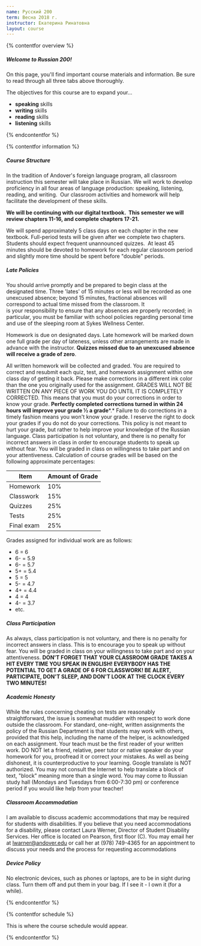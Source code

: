```yaml
---
name: Русский 200
term: Весна 2018 г.
instructor: Екатерина Ринатовна
layout: course
---
```


{% contentfor overview %}

##### Welcome to Russian 200!

On this page, you'll find important course materials and information. Be sure to read through all three tabs above thoroughly.

The objectives for this course are to expand your...
* **speaking** skills
* **writing** skills
* **reading** skills
* **listening** skills

{% endcontentfor %}

{% contentfor information %}

##### Course Structure

In the tradition of Andover's foreign language program, all classroom instruction this semester will take place in Russian. We will work to develop proficiency in all four areas of language production: speaking, listening, reading, and writing.  Our classroom activities and homework will help facilitate the development of these skills.

**We will be continuing with our digital textbook.  This semester we will review chapters 11-16, and complete chapters 17-21.**

We will spend approximately 5 class days on each chapter in the new textbook. Full-period tests will be given after we complete two chapters. Students should expect frequent unannounced quizzes.  At least 45 minutes should be devoted to homework for each regular classroom period and slightly more time should be spent before "double" periods.

##### Late Policies

You should arrive promptly and be prepared to begin class at the designated time. Three 'lates' of 15 minutes or less will be recorded as one unexcused absence; beyond 15 minutes, fractional absences will correspond to actual time missed from the classroom. It is your responsibility to ensure that any absences are properly recorded; in particular, you must be familiar with school policies regarding personal time and use of the sleeping room at Sykes Wellness Center.

Homework is due on designated days. Late homework will be marked down one full grade per day of lateness, unless other arrangements are made in advance with the instructor. **Quizzes missed due to an unexcused absence will receive a grade of zero**.

All written homework will be collected and graded. You are required to correct and resubmit each quiz, test, and homework assignment within one class day of getting it back. Please make corrections in a different ink color than the one you originally used for the assignment. GRADES WILL NOT BE WRITTEN ON ANY PIECE OF WORK YOU DO UNTIL IT IS COMPLETELY CORRECTED. This means that you must do your corrections in order to know your grade. **Perfectly completed corrections turned in within 24 hours will improve your grade ½ a grade***.* Failure to do corrections in a timely fashion means you won't know your grade. I reserve the right to dock your grades if you do not do your corrections. This policy is not meant to hurt your grade, but rather to help improve your knowledge of the Russian language. Class participation is not voluntary, and there is no penalty for incorrect answers in class in order to encourage students to speak up without fear. You will be graded in class on willingness to take part and on your attentiveness. Calculation of course grades will be based on the following approximate percentages:

| Item | Amount of Grade| 
| --- | --- |
| Homework | 10% |
| Classwork | 15% |
| Quizzes | 25% |
| Tests | 25% |
| Final exam | 25% |

Grades assigned for individual work are as follows:

-   6 = 6
-   6- = 5.9
-   6- = 5.7
-   5+ = 5.4
-   5 = 5
-   5- = 4.7
-   4+ = 4.4
-   4 = 4
-   4- = 3.7
-   etc.

##### Class Participation

As always, class participation is not voluntary, and there is no penalty for incorrect answers in class. This is to encourage you to speak up without fear. You will be graded in class on your willingness to take part and on your attentiveness. **DON'T FORGET THAT YOUR CLASSROOM GRADE TAKES A HIT EVERY TIME YOU SPEAK IN ENGLISH! EVERYBODY HAS THE POTENTIAL TO GET A GRADE OF 6 FOR CLASSWORK! BE ALERT, PARTICIPATE, DON'T SLEEP, AND DON'T LOOK AT THE CLOCK EVERY TWO MINUTES!**

##### Academic Honesty

While the rules concerning cheating on tests are reasonably straightforward, the issue is somewhat muddier with respect to work done outside the classroom. For standard, one-night, written assignments the policy of the Russian Department is that students may work with others, provided that this help, including the name of the helper, is acknowledged on each assignment. Your teach must be the first reader of your written work. DO NOT let a friend, relative, peer tutor or native speaker do your homework for you, proofread it or correct your mistakes. As well as being dishonest, it is counterproductive to your learning. Google translate is NOT authorized. You may not consult the Internet to help translate a block of text, "block" meaning more than a single word. You may come to Russian study hall (Mondays and Tuesdays from 6:00-7:30 pm) or conference period if you would like help from your teacher!

##### Classroom Accommodation

I am available to discuss academic accommodations that may be required for students with disabilities. If you believe that you need accommodations for a disability, please contact Laura Werner, Director of Student Disability Services. Her office is located on Pearson, first floor (C). You may email her at lwarner@andover.edu or call her at (978) 749-4365 for an appointment to discuss your needs and the process for requesting accommodations

##### Device Policy

No electronic devices, such as phones or laptops, are to be in sight during class. Turn them off and put them in your bag. If I see it - I own it (for a while).

{% endcontentfor %}

{% contentfor schedule %}

This is where the course schedule would appear.

{% endcontentfor %}
